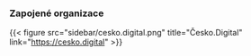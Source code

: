 ### Zapojené organizace

{{< figure src="sidebar/cesko.digital.png" title="Česko.Digital" link="https://cesko.digital" >}}


<!-- [![Česko.Digital](/sidebar/cesko.digital.png "Česko.Digital")](https://cesko.digital) -->
